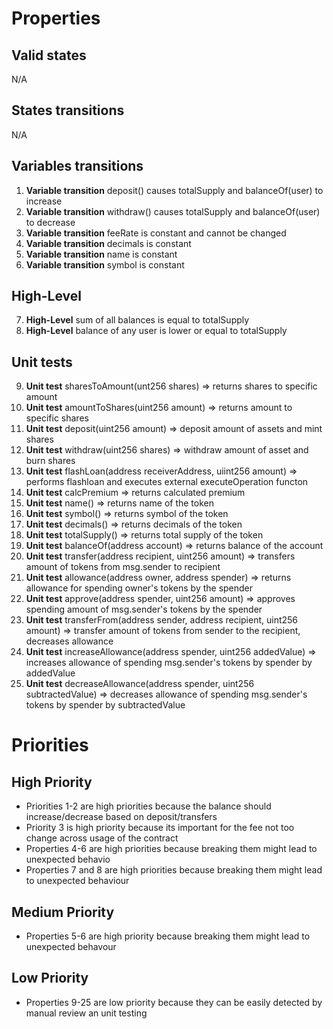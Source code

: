 # Properties

## Valid states
N/A 

## States transitions
N/A

## Variables transitions
1. **Variable transition** deposit() causes totalSupply and balanceOf(user) to increase
2. **Variable transition** withdraw() causes totalSupply and balanceOf(user) to decrease
3. **Variable transition** feeRate is constant and cannot be changed
4. **Variable transition** decimals is constant
5. **Variable transition** name is constant
6. **Variable transition** symbol is constant

## High-Level
7. **High-Level** sum of all balances is equal to totalSupply
8. **High-Level** balance of any user is lower or equal to totalSupply

## Unit tests
9. **Unit test** sharesToAmount(unt256 shares) => returns shares to specific amount
10. **Unit test** amountToShares(uint256 amount) => returns amount to specific shares
11. **Unit test** deposit(uint256 amount) => deposit amount of assets and mint shares
12. **Unit test** withdraw(uint256 shares) => withdraw amount of asset and burn shares
13. **Unit test** flashLoan(address receiverAddress, uiint256 amount) => performs flashloan and executes external executeOperation functon
14. **Unit test** calcPremium => returns calculated premium
15. **Unit test** name() => returns name of the token
16. **Unit test** symbol() => returns symbol of the token
17. **Unit test** decimals() => returns decimals of the token
18. **Unit test** totalSupply() => returns total supply of the token
19. **Unit test** balanceOf(address account) => returns balance of the account
20. **Unit test** transfer(address recipient, uint256 amount) => transfers amount of tokens from msg.sender to recipient
21. **Unit test** allowance(address owner, address spender) => returns allowance for spending owner's tokens by the spender
22. **Unit test** approve(address spender, uint256 amount) => approves spending amount of msg.sender's tokens by the spender
23. **Unit test** transferFrom(address sender, address recipient, uint256 amount) => transfer amount of tokens from sender to the recipient, decreases allowance
24. **Unit test** increaseAllowance(address spender, uint256 addedValue) => increases allowance of spending msg.sender's tokens by spender by addedValue
25. **Unit test** decreaseAllowance(address spender, uint256 subtractedValue) => decreases allowance of spending msg.sender's tokens by spender by subtractedValue

# Priorities

## High Priority
* Priorities 1-2 are high priorities because the balance should increase/decrease based on deposit/transfers
* Priority 3 is high priority because its important for the fee not too change across usage of the contract
* Properties 4-6 are high priorities because breaking them might lead to unexpected behavio
* Properties 7 and 8 are high priorities because breaking them might lead to unexpected behaviour 

## Medium Priority
* Properties 5-6 are high priority because breaking them might lead to unexpected behavour

## Low Priority
* Properties 9-25 are low priority because they can be easily detected by manual review an unit testing


